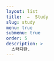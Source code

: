```yaml
---
layout: list
title:  ✏  Study
slug: study
menu: true
submenu: true
order: 5
description: >
  스터디란.
---
```

